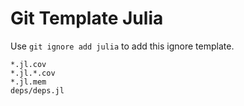 Git Template Julia
===

Use `git ignore add julia` to add this ignore template.

```
*.jl.cov
*.jl.*.cov
*.jl.mem
deps/deps.jl
```
